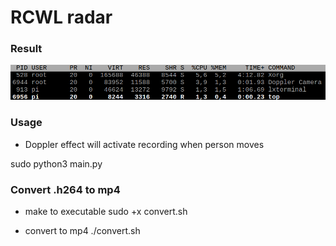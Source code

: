# RCWL radar

### Result
![terminal](img/terminal.png)

### Usage
- Doppler effect will activate recording when person moves

sudo python3 main.py


### Convert .h264 to mp4
- make to executable
sudo +x convert.sh

- convert to mp4
./convert.sh

